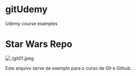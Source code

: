 # gitUdemy
Udemy course examples
# Star Wars Repo

![./git01.jpeg](habilidades)

Este arquivo serve de exemplo para o curso de Git e Github.